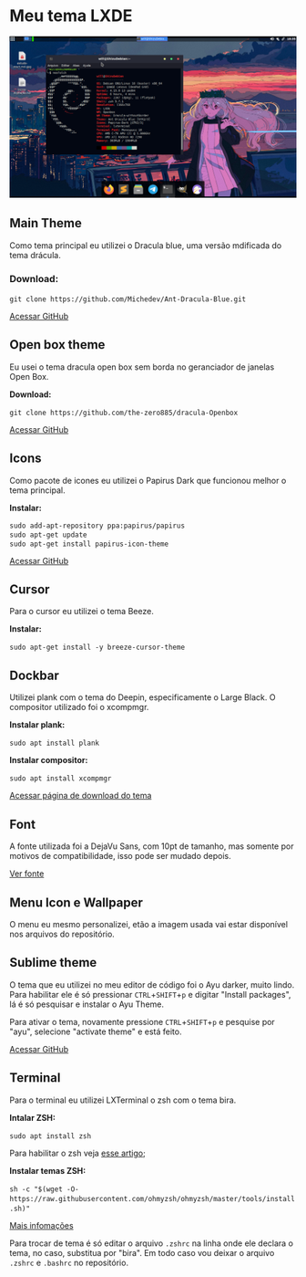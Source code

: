 # Meu tema LXDE

![Print](https://github.com/Will-Shizu/my-lxde-theme/blob/main/print.png)

## Main Theme
Como tema principal eu utilizei o Dracula blue, uma versão mdificada do tema drácula.

### Download:

`git clone https://github.com/Michedev/Ant-Dracula-Blue.git`

[Acessar GitHub](https://github.com/Michedev/Ant-Dracula-Blue)


## Open box theme
Eu usei o tema dracula open box sem borda no geranciador de janelas Open Box.

**Download:**

`git clone https://github.com/the-zero885/dracula-Openbox`

[Acessar GitHub](https://github.com/the-zero885/dracula-Openbox)


## Icons
Como pacote de icones eu utilizei o Papirus Dark que funcionou melhor o tema principal.

**Instalar:**
```
sudo add-apt-repository ppa:papirus/papirus
sudo apt-get update
sudo apt-get install papirus-icon-theme
```

[Acessar GitHub](https://github.com/PapirusDevelopmentTeam/papirus-icon-theme)


## Cursor
Para o cursor eu utilizei o tema Beeze.

**Instalar:**

`sudo apt-get install -y breeze-cursor-theme`


## Dockbar
Utilizei plank com o tema do Deepin, especificamente o Large Black. O compositor utilizado foi o xcompmgr.

**Instalar plank:**

`sudo apt install plank`


**Instalar compositor:**

`sudo apt install xcompmgr`

[Acessar página de download do tema](https://www.gnome-look.org/p/1333368/)


## Font
A fonte utilizada foi a DejaVu Sans, com 10pt de tamanho, mas somente por motivos de compatibilidade, isso pode ser mudado depois.

[Ver fonte](https://www.fontsquirrel.com/fonts/dejavu-sans)


## Menu Icon e Wallpaper
O menu eu mesmo personalizei, etão a imagem usada vai estar disponível nos arquivos do repositório.


## Sublime theme
O tema que eu utilizei no meu editor de código foi o Ayu darker, muito lindo. Para habilitar ele é só pressionar `CTRL`+`SHIFT`+`p` e digitar "Install packages", lá é só pesquisar e instalar o Ayu Theme.

Para ativar o tema, novamente pressione `CTRL`+`SHIFT`+`p` e pesquise por "ayu", selecione "activate theme" e está feito.

[Acessar GitHub](https://github.com/dempfi/ayu)


## Terminal
Para o terminal eu utilizei LXTerminal o zsh com o tema bira.

**Intalar ZSH:**

`sudo apt install zsh`

Para habilitar o zsh veja [esse artigo](https://diolinux.com.br/linux/alterar-o-terminal-padrao-bash-zsh.html);

**Instalar temas ZSH:**

`sh -c "$(wget -O- https://raw.githubusercontent.com/ohmyzsh/ohmyzsh/master/tools/install.sh)"`

[Mais infomações](https://github.com/ohmyzsh/ohmyzsh)

Para trocar de tema é só editar o arquivo `.zshrc` na linha onde ele declara o tema, no caso, substitua por "bira". Em todo caso vou deixar o arquivo `.zshrc` e `.bashrc` no repositório.